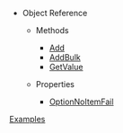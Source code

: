 - Object Reference

  - Methods
    - [Add](ObjectReference/Methods/add.md)
    - [AddBulk](/)
    - [GetValue](/)

  - Properties
    - [OptionNoItemFail](/)
 
[Examples](/)